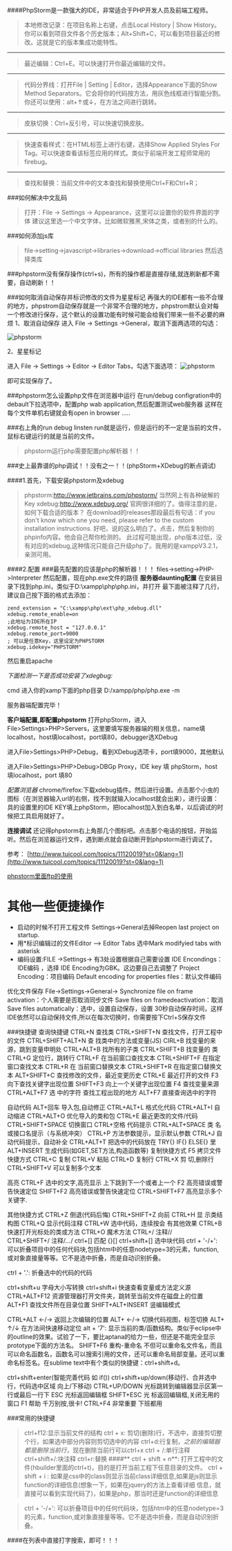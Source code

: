 ####PhpStorm是一款强大的IDE，非常适合于PHP开发人员及前端工程师。

>本地修改记录：在项目名称上右键，点击Local History | Show History。你可以看到项目文件各个历史版本；Alt+Shift+C，可以看到项目最近的修改。这就是它的版本集成功能特性。


----------


>最近编辑：Ctrl+E。可以快速打开你最近编辑的文件。


----------
>代码分界线：打开File | Setting | Editor，选择Appearance下面的Show Method Separators。它会将你的代码按方法，用灰色线框进行智能分割。你还可以使用：alt+↑或↓，在方法之间进行跳转。


----------
>皮肤切换：Ctrl+反引号，可以快速切换皮肤。


----------
>快速查看样式：在HTML标签上进行右键，选择Show Applied Styles For Tag。可以快速查看该标签应用的样式。类似于前端开发工程师常用的firebug。


----------
>查找和替换：当前文件中的文本查找和替换使用Ctrl+F和Ctrl+R；


###如何解决中文乱码
>打开：File -> Settings -> Appearance，这里可以设置你的软件界面的字体
>建议这里选一个中文字体，比如微软雅黑,宋体之类，或者别的什么的。 


###如何添加js库
>file->setting->javascript->libraries->download->official libraries
>然后选择类库

###phpstorm没有保存操作(ctrl+s)，所有的操作都是直接存储,就连刷新都不需要，自动刷新！！



###如何取消自动保存并标识修改的文件为星星标记
再强大的IDE都有一些不合理的地方，phpstrom自动保存就是一个非常不合理的地方，phpstrom默认会对每一个修改进行保存，这个默认的设置功能有时候可能会给我们带来一些不必要的麻烦
1、取消自动保存
进入 File -> Settings ->General，取消下面两选项的勾选：

![phpstorm](https://raw.githubusercontent.com/younth/image/master/phpstorm/1.gif)


2、星星标记

进入 File -> Settings -> Editor -> Editor Tabs，勾选下面选项：
![phpstorm](https://raw.githubusercontent.com/younth/image/master/phpstorm/2.gif)

即可实现保存了。



###phpstorm怎么设置php文件在浏览器中运行
在run/debug configration中的debault下拉选项中，配置php wab application,然后配置测试web服务器
这样在每个文件单机右键就会有open in browser .....

###右上角的run debug linsten
run就是运行，但是运行的不一定是当前的文件，鼠标右键运行的就是当前的文件。
>phpstorm运行php需要配置php解析器！！



###史上最靠谱的php调试！！没有之一！！(phpStorm+XDebug的断点调试)

####1.首先，下载安装phpstorm及xdebug
>phpstorm:http://www.jetbrains.com/phpstorm/ 当然网上有各种破解的Key
>xdebug:http://www.xdebug.org/ 官网很详细的了。值得注意的是，如何下载合适的版本？
>在download的releases那段最后有句话：if you don't know which one you need, please refer to the custom installation instructions.
>好吧，说的这么明白了。点击，然后复制你的phpinfo内容。他会自己帮你检测的。
>此过程可能出现，php版本过低，没有对应的xdebug,这种情况只能自己升级php了。我用的是xamppV3.2.1，亲测可用。

####2.配置
###最先配置的应该是php的解析器！！！
files->setting->PHP->Interpreter 然后配置，现在php.exe文件的路径
**服务器daunting配置**
在安装目录下找到php.ini，类似于D:\xampp\php\php.ini，并打开
最下面被注释了几行，建议自己按下面的格式去添加：
```
zend_extension = "C:\xampp\php\ext\php_xdebug.dll"
xdebug.remote_enable=on
;此地址为IDE所在IP
xdebug.remote_host = "127.0.0.1"
xdebug.remote_port=9000
; 可以是任意Key，这里设定为PHPSTORM
xdebug.idekey="PHPSTORM"
```

然后重启apache

*下面检测一下是否成功安装了xdegbug:*

cmd 进入你的xamp下面的php目录
D:/xampp/php/php.exe -m

服务器端配置完毕！


**客户端配置,即配置phpstorm**
打开phpStorm，进入File>Settings>PHP>Servers，这里要填写服务器端的相关信息，name填localhost，host填localhost，port填80，debugger选XDebug

进入File>Settings>PHP>Debug，看到XDebug选项卡，port填9000，其他默认

进入File>Settings>PHP>Debug>DBGp Proxy，IDE key 填 phpStorm，host 填localhost，port 填80

*配置浏览器*
chrome/firefox:下载xdebug插件。然后进行设置。点击那个小虫的图标（在浏览器输入url的右侧，找不到就输入localhost就会出来），进行设置：
具的设置里的IDE KEY填上phpStorm，把localhost加入到白名单，以后调试的时候把工具启用就好了。

**连接调试**
还记得phpstorm右上角那几个图标吧。点击那个电话的按钮，开始监听。然后在浏览器运行文件，遇到断点就会自动断开到phpstorm进行调试了。

参考：
[http://www.tuicool.com/topics/11120019?st=0&lang=1](http://www.tuicool.com/topics/11120019?st=0&lang=1)

[phpstorm里面ftp的使用](http://www.wwwquan.com/show-66-121-1.html)







其他一些便捷操作
====
 - 启动的时候不打开工程文件 Settings->General去掉Reopen last project on startup.
 - 用*标识编辑过的文件Editor –> Editor Tabs 选中Mark modifyied tabs with asterisk 
 - 编码设置:FILE ->Settings->       有3处设置根据自己需要设置
IDE Encondings：IDE编码 ，选择 IDE Encoding为GBK。这边要自己去调整了
Project Encoding：项目编码
Default encoding for properties files：默认文件编码


优化文件保存
File->Settings->General->
Synchronize file on frame activation：个人需要是否取消同步文件
Save files on framedeactivation：取消
Save files automatically：选中，设置自动保存，设置 30秒自动保存时间，这样IDE依然可以自动保持文件,所以在每次切换时，你需要按下Ctrl+S保存文件


###快捷键
查询快捷键
CTRL+N   查找类
CTRL+SHIFT+N  查找文件，打开工程中的文件
CTRL+SHIFT+ALT+N 查 找类中的方法或变量(JS)
CIRL+B   找变量的来源，跳到变量申明处
CTRL+ALT+B  找所有的子类
CTRL+SHIFT+B  找变量的 类
CTRL+G   定位行，跳转行
CTRL+F   在当前窗口查找文本
CTRL+SHIFT+F  在指定窗口查找文本
CTRL+R   在 当前窗口替换文本
CTRL+SHIFT+R  在指定窗口替换文本
ALT+SHIFT+C  查找修改的文件，最近变更历史
CTRL+E   最近打开的文件
F3   向下查找关键字出现位置
SHIFT+F3  向上一个关键字出现位置
F4   查找变量来源
CTRL+ALT+F7  选 中的字符 查找工程出现的地方
ALT+F7 直接查询选中的字符

自动代码
ALT+回车  导入包,自动修正
CTRL+ALT+L  格式化代码
CTRL+ALT+I  自动缩进
CTRL+ALT+O  优化导入的类和包
CTRL+E  最近更改的文件/代码
CTRL+SHIFT+SPACE 切换窗口
CTRL+空格  代码提示
CTRL+ALT+SPACE  类 名或接口名提示（与系统冲突）
CTRL+P   方法参数提示，显示默认参数
CTRL+J   自动代码提示，自动补全
CTRL+ALT+T  把选中的代码放在 TRY{} IF{} ELSE{} 里
ALT+INSERT  生成代码(如GET,SET方法,构造函数等)
复制快捷方式
F5   拷贝文件快捷方式
CTRL+C   复制
CTRL+V   粘贴
CTRL+D   复制行
CTRL+X   剪 切,删除行
CTRL+SHIFT+V  可以复制多个文本 

高亮
CTRL+F   选中的文字,高亮显示 上下跳到下一个或者上一个
F2  高亮错误或警告快速定位
SHIFT+F2  高亮错误或警告快速定位
CTRL+SHIFT+F7  高亮显示多个关键字. 

其他快捷方式
CTRL+Z   倒退(代码后悔)
CTRL+SHIFT+Z  向前
CTRL+H   显 示类结构图
CTRL+Q   显示代码注释
CTRL+W   选中代码，连续按会 有其他效果
CTRL+B   快速打开光标处的类或方法
CTRL+O   魔术方法
CTRL+/   注释//  
CTRL+SHIFT+/  注释/*...*/
ctrl+[]   匹配 {}[]
ctrl+shift+[]    选中块代码
ctrl + '-/+': 可以折叠项目中的任何代码块,包括htm中的任意nodetype=3的元素，function,或对象直接量等等。它不是选中折叠，而是自动识别折叠。

ctrl + '.': 折叠选中的代码的代码

ctrl+shift+u      字母大小写转换 
ctrl+shift+i      快速查看变量或方法定义源
CTRL+ALT+F12  资源管理器打开文件夹，跳转至当前文件在磁盘上的位置
ALT+F1   查找文件所在目录位置
SHIFT+ALT+INSERT 竖编辑模式

CTRL+ALT ←/→  返回上次编辑的位置
ALT+ ←/→  切换代码视图，标签切换
ALT+ ↑/↓  在方法间快速移动定位
alt + '7': 显示当前的类/函数结构。类似于eclipse中的outline的效果。试验了一下，要比aptana的给力一些，但还是不能完全显示prototype下面的方法名。
SHIFT+F6  重构-重命名
不但可以重命名文件名，而且可以命名函数名，函数名可以搜索引用的文件，还可以重命名局部变量。还可以重命名标签名。在sublime text中有个类似的快捷键：ctrl+shift+d。

ctrl+shift+enter(智能完善代码 如 if()) 
ctrl+shift+up/down(移动行、合并选中行，代码选中区域 向上/下移动) 
CTRL+UP/DOWN  光标跳转到编辑器显示区第一行或最后一行下
ESC   光标返回编辑框
SHIFT+ESC  光 标返回编辑框,关闭无用的窗口
F1   帮助 千万别按,很卡!
CTRL+F4   非常重要 下班都用

###常用的快捷键
>ctrl+f12:显示当前文件的结构
>ctrl + x: 剪切(删除)行，不选中，直接剪切整个行，如果选中部分内容则剪切选中的内容
>ctrl+d:行复制，*之前的编辑器都是删除当前行*，现在删除当前行可以ctrl+x
>ctrl + /:单行注释
>ctrl+shift+/:块注释
>ctrl+r:替换
>####** ctrl + shift + n**: 打开工程中的文件(hbuilder里面的ctrl+t)，目的是打开当前工程下任意目录的文件。
>  ctrl + shift + i : 如果是css中的class则显示当前class详细信息,如果是js则显示function的详细信息(想象一下，如果在jquery的方法上查看详细 信息，就直接可以看到实现代码了)，如果是php，那当时还是function的详细信息

>ctrl + '-/+': 可以折叠项目中的任何代码块，包括htm中的任意nodetype=3的元素，function,或对象直接量等等。它不是选中折叠，而是自动识别折叠。



####在列表中直接打字搜索，即可！！！